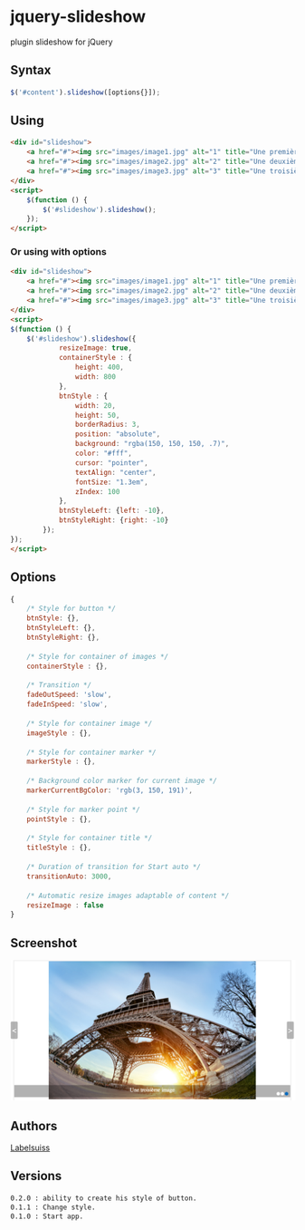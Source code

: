 jquery-slideshow
================

plugin slideshow for jQuery

## Syntax
```javascript
$('#content').slideshow([options{}]);
```

## Using
```html
<div id="slideshow">
    <a href="#"><img src="images/image1.jpg" alt="1" title="Une première image"></a>
    <a href="#"><img src="images/image2.jpg" alt="2" title="Une deuxième image"></a>
    <a href="#"><img src="images/image3.jpg" alt="3" title="Une troisième image"></a>
</div>
<script>
    $(function () {
        $('#slideshow').slideshow();
    });
</script>
```

### Or using with options
```html
<div id="slideshow">
    <a href="#"><img src="images/image1.jpg" alt="1" title="Une première image"></a>
    <a href="#"><img src="images/image2.jpg" alt="2" title="Une deuxième image"></a>
    <a href="#"><img src="images/image3.jpg" alt="3" title="Une troisième image"></a>
</div>
<script>
$(function () {
    $('#slideshow').slideshow({
            resizeImage: true, 
            containerStyle : {
                height: 400,
                width: 800
            },
            btnStyle : {
                width: 20,
                height: 50,
                borderRadius: 3,
                position: "absolute",
                background: "rgba(150, 150, 150, .7)",
                color: "#fff",
                cursor: "pointer",
                textAlign: "center",
                fontSize: "1.3em",
                zIndex: 100
            },
            btnStyleLeft: {left: -10},
            btnStyleRight: {right: -10}
        });
});
</script>
```

## Options
```javascript
{
    /* Style for button */
    btnStyle: {},
    btnStyleLeft: {},
    btnStyleRight: {},

    /* Style for container of images */
    containerStyle : {},

    /* Transition */
    fadeOutSpeed: 'slow',
    fadeInSpeed: 'slow',

    /* Style for container image */
    imageStyle : {},

    /* Style for container marker */
    markerStyle : {},

    /* Background color marker for current image */
    markerCurrentBgColor: 'rgb(3, 150, 191)',

    /* Style for marker point */
    pointStyle : {},

    /* Style for container title */
    titleStyle : {},

    /* Duration of transition for Start auto */
    transitionAuto: 3000,

    /* Automatic resize images adaptable of content */
    resizeImage : false
}
```

## Screenshot
![Screenshot](/screenshot.png "Screenshot")

## Authors
[Labelsuiss](https://github.com/Labelsuisse)

## Versions

    0.2.0 : ability to create his style of button.
    0.1.1 : Change style.
    0.1.0 : Start app.